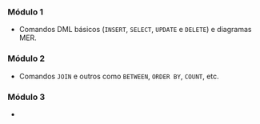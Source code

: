 ### Módulo 1
- Comandos DML básicos (`INSERT`, `SELECT`, `UPDATE` e `DELETE`) e diagramas MER.

### Módulo 2
- Comandos `JOIN` e outros como `BETWEEN`, `ORDER BY`, `COUNT`, etc.

### Módulo 3
- 